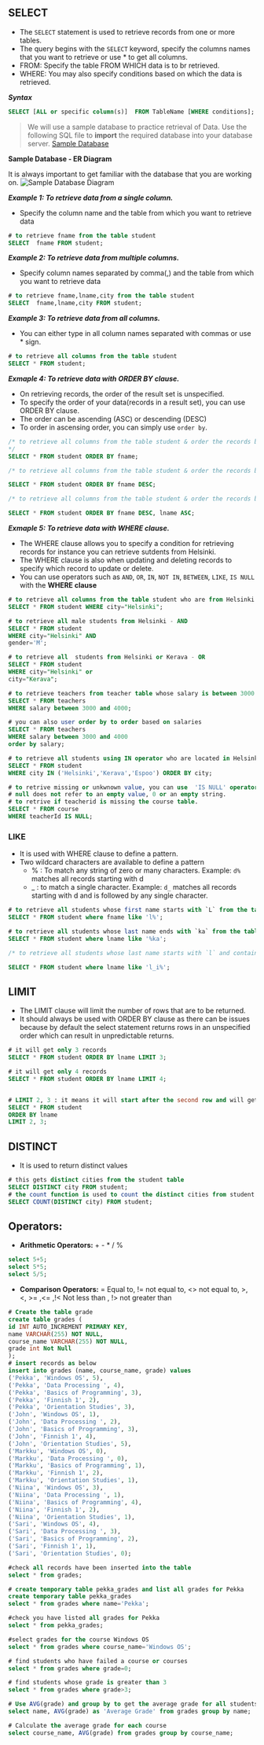 ## SELECT 
- The `SELECT` statement is used to retrieve records from one or more tables.
- The query begins with the `SELECT` keyword, specify the columns names that you want to retrieve or use * to get all columns. 
- FROM: Specify the table FROM WHICH data is to br retrieved.
- WHERE: You may also specify conditions based on which the data is retrieved. 

***Syntax***
```sql
SELECT [ALL or specific column(s)]  FROM TableName [WHERE conditions];
```
> We will use a sample database to practice retrieval of Data. Use the following SQL file to **import** the required database into your database server. 
[Sample Database](/sampleDb.sql)

**Sample Database - ER Diagram** 

It is always important to get familiar with the database that you are working on. 
![Sample Database Diagram](/assets/images/dmodel.png)

***Example 1: To retrieve data from a single column.***
- Specify the column name and the table from which you want to retrieve data

```sql
# to retrieve fname from the table student
SELECT 	fname FROM student;
```

***Example 2: To retrieve data from multiple columns.***

- Specify column names separated by comma(,) and the table from which you want to retrieve data

```sql
# to retrieve fname,lname,city from the table student
SELECT 	fname,lname,city FROM student;
```
***Example 3: To retrieve data from all columns.***

- You can either type in all column names separated with commas or use * sign.

```sql
# to retrieve all columns from the table student
SELECT * FROM student;
```

***Exmaple 4: To retrieve data with ORDER BY clause.***
- On retrieving records, the order of the result set is unspecified. 
- To specify the order of your data(records in a result set), you can use ORDER BY clause.
- The order can be  ascending (ASC) or descending (DESC)
- To order in ascensing order, you can simply use `order by`. 

```sql
/* to retrieve all columns from the table student & order the records by firstname in ascending order.
*/
SELECT * FROM student ORDER BY fname;

/* to retrieve all columns from the table student & order the records by firstname in descending order. */

SELECT * FROM student ORDER BY fname DESC;

/* to retrieve all columns from the table student & order the records by firstname in descending order and last name in ascending order. */

SELECT * FROM student ORDER BY fname DESC, lname ASC;

```

***Exmaple 5: To retrieve data with WHERE clause.***

- The WHERE clause allows you to specify a condition for retrieving records for instance you can retrieve sutdents from Helsinki. 
- The WHERE clause is also when updating and deleting records to specify which record to update or delete.
- You can use operators such as `AND`, `OR`, `IN`, `NOT IN`, `BETWEEN`, `LIKE`, `IS NULL` with the **WHERE clause**

```sql
# to retrieve all columns from the table student who are from Helsinki.
SELECT * FROM student WHERE city="Helsinki";

# to retrieve all male students from Helsinki - AND
SELECT * FROM student 
WHERE city="Helsinki" AND
gender='M';

# to retrieve all  students from Helsinki or Kerava - OR 
SELECT * FROM student 
WHERE city="Helsinki" or
city="Kerava"; 

# to retrieve teachers from teacher table whose salary is between 3000 - 3500 - BETWEEN
SELECT * FROM teachers
WHERE salary between 3000 and 4000;  

# you can also user order by to order based on salaries
SELECT * FROM teachers
WHERE salary between 3000 and 4000
order by salary;  

# to retrieve all students using IN operator who are located in Helsinki, Kerava or Espoo. 
SELECT * FROM student 
WHERE city IN ('Helsinki','Kerava','Espoo') ORDER BY city;

# to retrive missing or unkwnown value, you can use  'IS NULL' operator. 
# null does not refer to an empty value, 0 or an empty string. 
# to retrive if teacherid is missing the course table. 
SELECT * FROM course 
WHERE teacherId IS NULL;
```
### LIKE
- It is used with WHERE clause to define a pattern. 
- Two wildcard characters are available to define a pattern 
    - % : To match any string of zero or many characters. Example: `d%` matches all records starting with d
    - _ : to match a single character. Example: `d_` matches all records starting with d and is followed by any single character.   

```sql
# to retrieve all students whose first name starts with `L` from the table student
SELECT * FROM student where fname like 'l%';

# to retrieve all students whose last name ends with `ka` from the table student
SELECT * FROM student where lname like '%ka';

/* to retrieve all students whose last name starts with `l` and contain any character before i which is then followed by any number of characters. */

SELECT * FROM student where lname like 'l_i%';

```

## LIMIT
- The LIMIT clause will limit the number of rows that are to be returned. 
- It should always be used with ORDER BY clause as there can be issues because by default the select statement returns rows in an unspecified order which can result in unpredictable returns.

```sql
# it will get only 3 records
SELECT * FROM student ORDER BY lname LIMIT 3;

# it will get only 4 records
SELECT * FROM student ORDER BY lname LIMIT 4;


# LIMIT 2, 3 : it means it will start after the second row and will get 3 records
SELECT * FROM student
ORDER BY lname    
LIMIT 2, 3;
```

## DISTINCT 
- It is used to return distinct values
```sql
# this gets distinct cities from the student table
SELECT DISTINCT city FROM student;
# the count function is used to count the distinct cities from student table
SELECT COUNT(DISTINCT city) FROM student;
```

## Operators: 
- **Arithmetic Operators:**  + - * / % 
```sql
select 5+5;
select 5*5;
select 5/5;
```
- **Comparison Operators:** 
= Equal to, != not equal to, <> not equal to, >, <, >= ,<= ,!< Not less than , !> not greater than

```sql
# Create the table grade 
create table grades (
id INT AUTO_INCREMENT PRIMARY KEY,
name VARCHAR(255) NOT NULL,
course_name VARCHAR(255) NOT NULL,
grade int Not Null
); 
# insert records as below
insert into grades (name, course_name, grade) values
('Pekka', 'Windows OS', 5),
('Pekka', 'Data Processing ', 4),
('Pekka', 'Basics of Programming', 3),
('Pekka', 'Finnish 1', 2),
('Pekka', 'Orientation Studies', 3),
('John', 'Windows OS', 1),
('John', 'Data Processing ', 2),
('John', 'Basics of Programming', 3),
('John', 'Finnish 1', 4),
('John', 'Orientation Studies', 5),
('Markku', 'Windows OS', 0),
('Markku', 'Data Processing ', 0),
('Markku', 'Basics of Programming', 1),
('Markku', 'Finnish 1', 2),
('Markku', 'Orientation Studies', 1),
('Niina', 'Windows OS', 3),
('Niina', 'Data Processing ', 1),
('Niina', 'Basics of Programming', 4),
('Niina', 'Finnish 1', 2),
('Niina', 'Orientation Studies', 1),
('Sari', 'Windows OS', 4),
('Sari', 'Data Processing ', 3),
('Sari', 'Basics of Programming', 2),
('Sari', 'Finnish 1', 1),
('Sari', 'Orientation Studies', 0);

#check all records have been inserted into the table
select * from grades;

# create temporary table pekka_grades and list all grades for Pekka
create temporary table pekka_grades
select * from grades where name='Pekka';

#check you have listed all grades for Pekka
select * from pekka_grades;

#select grades for the course Windows OS
select * from grades where course_name='Windows OS';

# find students who have failed a course or courses
select * from grades where grade=0;

# find students whose grade is greater than 3 
select * from grades where grade>3;

# Use AVG(grade) and group by to get the average grade for all students
select name, AVG(grade) as 'Average Grade' from grades group by name;

# Calculate the average grade for each course
select course_name, AVG(grade) from grades group by course_name;
```

